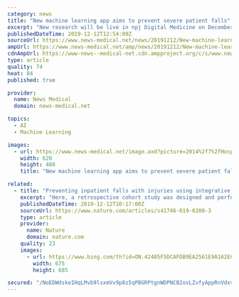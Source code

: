 ```yaml
---
category: news
title: "New machine learning app aims to prevent severe patient falls"
excerpt: "New research will be live in npj Digital Medicine on December 12, 2019, that will feature a machine learning app aimed at preventing patients from severe fall-related injuries and deaths. This AI technology was developed by Houston Methodist and tested over an eight-month period to help address the growing concern of severe patient falls with ..."
publishedDateTime: 2019-12-12T12:54:00Z
sourceUrl: https://www.news-medical.net/news/20191212/New-machine-learning-app-aims-to-prevent-severe-patient-falls.aspx
ampUrl: https://www.news-medical.net/amp/news/20191212/New-machine-learning-app-aims-to-prevent-severe-patient-falls.aspx
cdnAmpUrl: https://www-news--medical-net.cdn.ampproject.org/c/s/www.news-medical.net/amp/news/20191212/New-machine-learning-app-aims-to-prevent-severe-patient-falls.aspx
type: article
quality: 74
heat: 84
published: true

provider:
  name: News Medical
  domain: news-medical.net

topics:
  - AI
  - Machine Learning

images:
  - url: https://www.news-medical.net/image.axd?picture=2014%2f7%2fHospital-620x480.jpg
    width: 620
    height: 480
    title: "New machine learning app aims to prevent severe patient falls"

related:
  - title: "Preventing inpatient falls with injuries using integrative machine learning prediction: a cohort study"
    excerpt: "Here, a retrospective cohort study was designed and performed to predict the severity of inpatient falls, based on a machine learning classifier integrating multi-view ensemble learning and model-based missing data imputation method. As input, over two thousand inpatient fall patients’ demographic characteristics, diagnoses, procedural data ..."
    publishedDateTime: 2019-12-12T10:17:00Z
    sourceUrl: https://www.nature.com/articles/s41746-019-0200-3
    type: article
    provider:
      name: Nature
      domain: nature.com
    quality: 23
    images:
      - url: https://www.bing.com/th?id=ON.42485F5DCAFDB9EA2561E9A162ECBBAB
        width: 675
        height: 685

secured: "/NoEDWdskeIHqLMvb9lsxmVv9p8z5qPBGRPtgnWDPNCB2ovLZvfyAppRnVdxvjqcP6gOqhrCTubnMozQeRPe9TL9ocJBo5uZzsW+OMuT26cra63h0ALZqIu57nsq3wQpdX2fULtE1+GFzB0TldvNpqgWuYwnpVGjJgdXOaRfRKiTC1US53DtB+kjRiMbi/+CMDQZdn1K2Uk+MWDtXq9Mkq5u4VV5kEm3/YI2RPdpWAiZs5WSdvmlOcUN8ZrHdeS1ddEiK1Td2vBttpXP/2SFnw==;uywwso8XzZS0ytrynl6sBw=="
---
```


